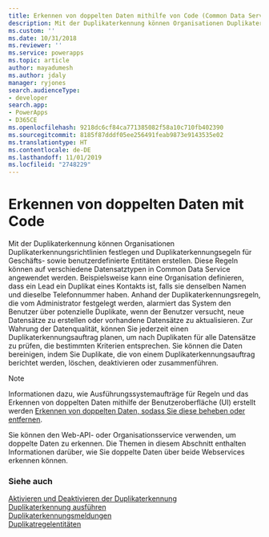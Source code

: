 ```yaml
---
title: Erkennen von doppelten Daten mithilfe von Code (Common Data Service) | Microsoft-Dokumenten
description: Mit der Duplikaterkennung können Organisationen Duplikaterkennungsrichtlinien festlegen und Duplikaterkennungsegeln für Geschäfts- sowie benutzerdefinierte Entitäten erstellen
ms.custom: ''
ms.date: 10/31/2018
ms.reviewer: ''
ms.service: powerapps
ms.topic: article
author: mayadumesh
ms.author: jdaly
manager: ryjones
search.audienceType:
- developer
search.app:
- PowerApps
- D365CE
ms.openlocfilehash: 9218dc6cf84ca771385082f58a10c710fb402390
ms.sourcegitcommit: 8185f87dddf05ee256491feab9873e9143535e02
ms.translationtype: HT
ms.contentlocale: de-DE
ms.lasthandoff: 11/01/2019
ms.locfileid: "2748229"
---
```

# <a name="detect-duplicate-data-using-code"></a>Erkennen von doppelten Daten mit Code

Mit der Duplikaterkennung können Organisationen Duplikaterkennungsrichtlinien festlegen und Duplikaterkennungsegeln für Geschäfts- sowie benutzerdefinierte Entitäten erstellen. Diese Regeln können auf verschiedene Datensatztypen in Common Data Service angewendet werden. Beispielsweise kann eine Organisation definieren, dass ein Lead ein Duplikat eines Kontakts ist, falls sie denselben Namen und dieselbe Telefonnummer haben. Anhand der Duplikaterkennungsregeln, die vom Administrator festgelegt werden, alarmiert das System den Benutzer über potenzielle Duplikate, wenn der Benutzer versucht, neue Datensätze zu erstellen oder vorhandene Datensätze zu aktualisieren. Zur Wahrung der Datenqualität, können Sie jederzeit einen Duplikaterkennungsauftrag planen, um nach Duplikaten für alle Datensätze zu prüfen, die bestimmten Kriterien entsprechen. Sie können die Daten bereinigen, indem Sie Duplikate, die von einem Duplikaterkennungsauftrag berichtet werden, löschen, deaktivieren oder zusammenführen.

> [!NOTE]
> Informationen dazu, wie Ausführungssystemaufträge für Regeln und das Erkennen von doppelten Daten mithilfe der Benutzeroberfläche (UI) erstellt werden [Erkennen von doppelten Daten, sodass Sie diese beheben oder entfernen](/dynamics365/customer-engagement/admin/detect-duplicate-data).

Sie können den Web-API- oder Organisationsservice verwenden, um doppelte Daten zu erkennen. Die Themen in diesem Abschnitt enthalten Informationen darüber, wie Sie doppelte Daten über beide Webservices erkennen können. 

### <a name="see-also"></a>Siehe auch

[Aktivieren und Deaktivieren der Duplikaterkennung](enable-disable-duplicate-detection.md)<br/>
[Duplikaterkennung ausführen](run-duplicate-detection.md)<br/>
[Duplikaterkennungsmeldungen](duplicate-detection-messages.md)<br/>
[Duplikatregelentitäten](duplicaterule-entities.md)

